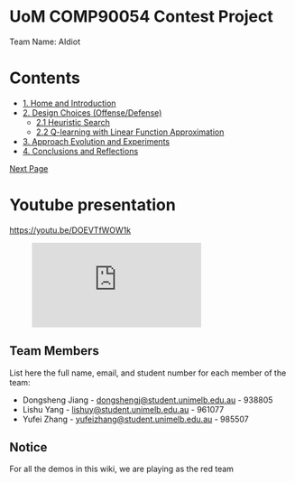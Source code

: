 # UoM COMP90054 Contest Project
Team Name: AIdiot

# Contents
- [1. Home and Introduction](/home)
- [2. Design Choices (Offense/Defense)](/2_0_design_choices)
    - [2.1 Heuristic Search](/2_1_approach)
    - [2.2 Q-learning with Linear Function Approximation](/2_2_approach)
- [3. Approach Evolution and Experiments](/3_approach_evolution)
- [4. Conclusions and Reflections](/4_conclusions_and_reflections)

[Next Page ](/2_0_design_choices)


# Youtube presentation
https://youtu.be/DOEVTfWOW1k

<figure class="video_container">
  <iframe src="https://youtu.be/DOEVTfWOW1k" frameborder="0" allowfullscreen="true"> </iframe>
</figure>

## Team Members

List here the full name, email, and student number for each member of the team:

* Dongsheng Jiang - dongshengj@student.unimelb.edu.au - 938805
* Lishu Yang - lishuy@student.unimelb.edu.au - 961077
* Yufei Zhang - yufeizhang@student.unimelb.edu.au - 985507

## Notice

For all the demos in this wiki, we are playing as the red team